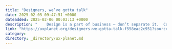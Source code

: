 ```yaml
---
title: "Designers, we’ve gotta talk"
date: 2025-02-05 09:47:51 +0000
dateadded: 2025-02-06 00:03:13 +0000
description: "    Design is a part of business — don’t separate it.  Continue reading on UX Planet »  "
link: "https://uxplanet.org/designers-we-gotta-talk-f558eac2c951?source=rss----819cc2aaeee0---4"
category:
directory: _directory/ux-planet.md
---
```

